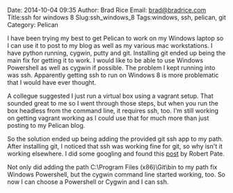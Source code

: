 Date: 2014-10-04 09:35
Author: Brad Rice
Email: brad@bradrice.com
Title:ssh for windows 8
Slug:ssh_windows_8
Tags:windows, ssh, pelican, git 
Category: Pelican 

I have been trying my best to get Pelican to work on my Windows laptop
so I can use it to post to my blog as well as my various mac
workstations. I have python running, cygwin, putty and git. Installing
git ended up being the main fix for getting it to work. I would like to
be able to use Windows Powershell as well as cygwin if possible. The
problem I kept running into was ssh. Apparently getting ssh to run on
Windows 8 is more problematic that I would have ever thought.

A collegue suggested I just run a virtual box using a vagrant setup.
That sounded great to me so I went through those steps, but when you run
the box headless from the command line, it requires ssh, too. I'm still
working on getting vagrant working as I could use that for much more
than just posting to my Pelican blog.

So the solution ended up being adding the provided git ssh app to my
path. After installing git, I noticed that ssh was working fine for git,
so why isn't it working elsewhere. I did some googling and found this
[post](http://www.robertpate.net/blog/2013/getting-the-vagrant-ssh-command-to-work-on-windows/) by Robert Pate.

Not only did adding the path C:\Program Files (x86)\Git\bin to my path
fix Windows Powershell, but the cygwin command line started working,
too. So now I can choose a Powershell or Cygwin and I can ssh.
